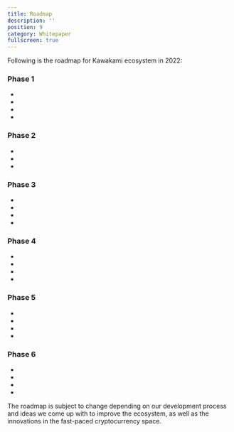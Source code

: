 ```yaml
---
title: Roadmap
description: ''
position: 9
category: Whitepaper
fullscreen: true
---
```


Following is the roadmap for Kawakami ecosystem in 2022:

### Phase 1
- 
- 
- 
- 

### Phase 2
- 
-
-

### Phase 3
-
-
-
-

### Phase 4
-
-
-
-

### Phase 5
-
-
-
-

### Phase 6
-
-
-
-


The roadmap is subject to change depending on our development process and ideas we come up with to improve the ecosystem, as well as the innovations in the fast-paced cryptocurrency space. 